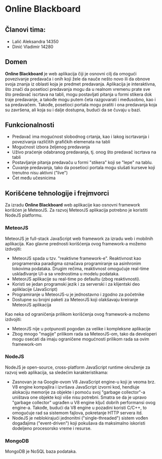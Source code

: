 # Online Blackboard
#  
## Članovi tima:

- Lalić Aleksandra 14350
- Dinić Vladimir 14280

## Domen

**Online Blackboard** je web aplikacija čiji je osnovni cilj da omogući povezivanje predavača i onih koji žele da nauče nešto novo ili da obnove svoja znanja iz oblasti koja je predmet predavanja. Aplikacija je interaktivna, što znači da posetioci predavanja mogu da u realnom vremenu prate sve što predavač iscrtava na tabli, mogu postavljati pitanja u formi stikera dok traje predavanje, a takođe mogu putem četa razgovarati i međusobno, kao i sa predavačem. Takođe, posetioci portala mogu pratiti i ona predavanja koja su završena, ali koja su i dalje dostupna, budući da se čuvaju u bazi.

## Funkcionalnosti

- Predavač ima mogućnost slobodnog crtanja, kao i lakog iscrtavanja i povezivanja različitih grafičkih elemenata na tabli 
- Mogućnost izbora željenog predavanja 
- Uživo praćenje odabranog predavanja, tj. onog što predavač iscrtava na tabli
- Postavljanje pitanja predavaču u formi "stikera" koji se "lepe" na tablu.
- Čuvanje predavanja, tako da posetioci portala mogu slušati kurseve koji trenutno nisu aktivni ("live")
- Čet među učesnicima

## Korišćene tehnologije i frejmvorci

Za izradu **Online Blackboard** web aplikacije kao osnovni framework korišćen je MeteorJS. Za razvoj MeteorJS aplikacija potrebno je koristiti NodeJS platformu.

### MeteorJS
MeteorJS je full-stack JavaScript web framework za izradu web i mobilnih aplikacija. Kao glavne prednosti korišćenja ovog framework-a možemo izdvojiti:

- MeteorJS spada u tzv. "reaktivne framework-e". Reaktivnost kao programerska paradigma označava programiranje sa asinhronim tokovima podataka. Drugim rečima, reaktivnost omogućuje real-time usklađivanje UI-a sa vrednostima u modelu podataka.
- MeteorJS aplikacije su real-time po defaultu (zbog reaktivnosti).
- Koristi se jedan programski jezik i za serverski i za klijentski deo apliklacije (JavaScript)
- Programiranje u MeteorJS-u je jednostavno i zgodno za početnike 
- Dostupne su brojni paketi za MeteorJS koji olakšavaju kreiranje MeteorJS aplikacija

Kao neka od ograničenja prilikom korišćenja ovog framework-a možemo izdvojiti:

- MeteorJS nije u potpunosti pogodan za velike i kompleksne aplikacije
- Zbog mnogo "magije" prilikom rada sa MeteorJS-om, tako da developeri mogu osećati da imaju ograničene mogućnosti prilikom rada sa ovim framework-om

### NodeJS
NodeJS je open-source, cross-platform JavaScript runtime okruženje za razvoj web aplikacija, sa sledećim karakteristikama:

- Zasnovan je na Google-ovom V8 JavaScript engine-u koji je veoma brz. V8 engine kompajlira i izvršava JavaScript izvorni kod, hendluje alokaciju memorije za objekte i pomoću svoj "garbage collector"-a uništava one objekte koji više nisu potrebni. Smatra se da je upravo "garbage collector" ugrađen u V8 engine ključ dobrih performansi ovog engine-a. Takođe, budući da V8 engine u pozadini koristi C/C++, to omogućuje rad sa sistemom fajlova, pokretanje HTTP servera itd.
- NodeJS je neblokirajući jednonitni ("single-threaded") sistem vođen događajima ("event-driven") koji pokušava da maksimalno iskoristi dodeljeno procesorsko vreme i resurse.

### MongoDB
MongoDB je NoSQL baza podataka.